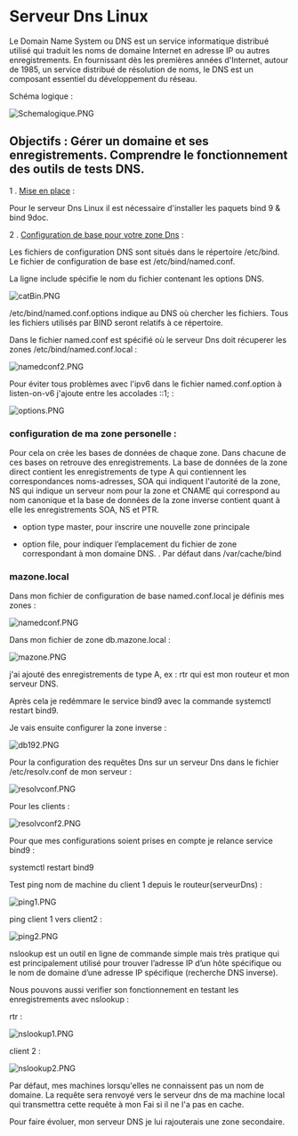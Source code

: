 # Serveur Dns Linux

Le Domain Name System ou DNS est un service informatique distribué utilisé qui traduit les noms de domaine Internet en adresse IP ou autres enregistrements. En fournissant dès les premières années d'Internet, autour de 1985, un service distribué de résolution de noms, le DNS est un composant essentiel du développement du réseau.

Schéma logique :

![Schemalogique.PNG](img/Schemalogique.PNG)
## Objectifs : Gérer un domaine et ses enregistrements. Comprendre le fonctionnement des outils de tests DNS.

1 .  <u>Mise en place</u> :

Pour le serveur Dns Linux il est nécessaire d'installer les paquets bind 9 & bind 9doc.


2 . <u>Configuration de base pour votre zone Dns</u> :

Les fichiers de configuration DNS sont situés dans le répertoire /etc/bind. Le fichier de configuration de base est /etc/bind/named.conf.

La ligne include spécifie le nom du fichier contenant les options DNS.

![catBin.PNG](img/catBin.PNG)

/etc/bind/named.conf.options indique au DNS où chercher les fichiers. Tous les fichiers utilisés par BIND seront relatifs à ce répertoire.

Dans le fichier named.conf est spécifié où le serveur Dns doit récuperer les zones /etc/bind/named.conf.local :

![namedconf2.PNG](img/namedconf2.PNG)

Pour éviter tous problèmes avec l'ipv6 dans  le fichier named.conf.option à listen-on-v6 j'ajoute entre les accolades ::1; :

![options.PNG](img/options.PNG)

### configuration de ma zone personelle :

Pour cela on crée les bases de données de chaque zone. Dans chacune de ces bases on retrouve des enregistrements. La base de données de la zone direct contient les enregistrements de type A qui contiennent les correspondances noms-adresses, SOA qui indiquent l'autorité de la zone, NS qui indique un serveur nom pour la zone et CNAME qui correspond au nom canonique et la base de données de la zone inverse contient quant à elle les enregistrements SOA, NS et PTR.

* option type master, pour inscrire une nouvelle zone principale 

* option file, pour indiquer l’emplacement du fichier de zone correspondant à mon domaine DNS. . Par défaut dans /var/cache/bind

### mazone.local

Dans mon fichier de configuration de base named.conf.local je définis mes zones :


![namedconf.PNG](img/namedconf.PNG)

Dans mon fichier de zone db.mazone.local :

![mazone.PNG](img/mazone.PNG)

j'ai ajouté des enregistrements de type A, ex : rtr qui est mon routeur et mon serveur DNS.

Après cela je redémmare le service bind9 avec la commande systemctl restart bind9.

Je vais ensuite configurer la zone inverse :

![db192.PNG](img/db192.PNG)

Pour la configuration des requêtes Dns sur un serveur Dns dans le fichier   /etc/resolv.conf de mon serveur :

![resolvconf.PNG](img/resolvconf.PNG)

Pour les clients :

![resolvconf2.PNG](img/resolvconf2.PNG)

Pour que mes configurations soient prises en compte je relance service bind9 :

systemctl restart bind9

Test ping nom de machine du client 1 depuis le routeur(serveurDns) :

![ping1.PNG](img/ping1.PNG)

ping client 1 vers client2 :

![ping2.PNG](img/ping2.PNG)


nslookup est un outil en ligne de commande simple mais très pratique qui est principalement utilisé pour trouver l’adresse IP d’un hôte spécifique ou le nom de domaine d’une adresse IP spécifique (recherche DNS inverse).

Nous pouvons aussi verifier son fonctionnement en testant les enregistrements avec nslookup :

rtr :

![nslookup1.PNG](img/nslookup1.PNG)

client 2 :

![nslookup2.PNG](img/nslookup2.PNG)


Par défaut, mes machines lorsqu'elles ne connaissent pas un nom de domaine. La requête sera renvoyé vers le serveur dns de ma machine local qui transmettra cette requête à mon Fai si il ne l'a pas en cache.

Pour faire évoluer, mon serveur DNS je lui rajouterais une zone secondaire.

